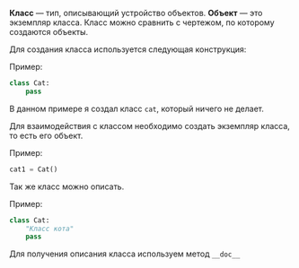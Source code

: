 **Класс** — тип, описывающий устройство объектов. **Объект** — это экземпляр класса. Класс можно сравнить с чертежом, по которому создаются объекты.

Для создания класса используется следующая конструкция:

Пример:
```python
class Cat:
	pass
```

В данном примере я создал класс `cat`, который ничего не делает.

Для взаимодействия с классом необходимо создать экземпляр класса, то есть его объект.

Пример:
```python
cat1 = Cat()
```

Так же класс можно описать.

Пример:
```python
class Cat:
	"Класс кота"
	pass
```

Для получения описания класса используем метод `__doc__`